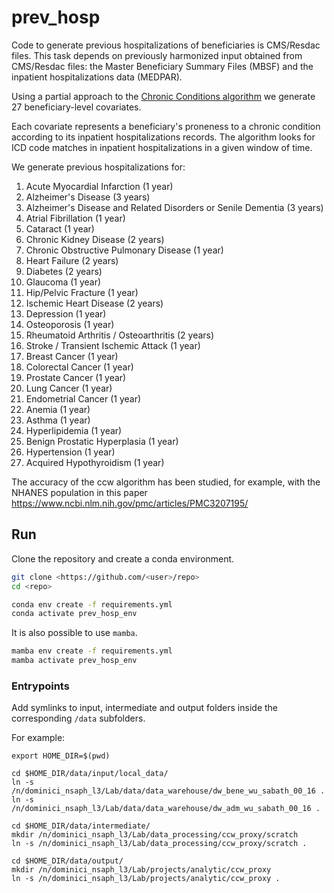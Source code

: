 # prev_hosp

Code to generate previous hospitalizations of beneficiaries is CMS/Resdac files. This task depends on previously harmonized input obtained from CMS/Resdac files: the Master Beneficiary Summary Files (MBSF) and the inpatient hospitalizations data (MEDPAR).

Using a partial approach to the [Chronic Conditions algorithm](https://www2.ccwdata.org/documents/10280/19139421/ccw-chronic-condition-algorithms.pdf) we generate 27 beneficiary-level covariates.

Each covariate represents a beneficiary's proneness to a chronic condition according to its inpatient hospitalizations records. The algorithm looks for ICD code matches in inpatient hospitalizations in a given window of time. 

We generate previous hospitalizations for:
1. Acute Myocardial Infarction (1 year)
2. Alzheimer's Disease  (3 years)
3. Alzheimer's Disease and Related Disorders or Senile Dementia (3 years)
4. Atrial Fibrillation (1 year)
5. Cataract (1 year)
6. Chronic Kidney Disease (2 years)
7. Chronic Obstructive Pulmonary Disease (1 year)
8. Heart Failure (2 years)
9. Diabetes (2 years)
10. Glaucoma (1 year)
11. Hip/Pelvic Fracture (1 year)
12. Ischemic Heart Disease (2 years)
13. Depression (1 year)
14. Osteoporosis (1 year)
15. Rheumatoid Arthritis / Osteoarthritis (2 years)
16. Stroke / Transient Ischemic Attack (1 year)
17. Breast Cancer (1 year)
18. Colorectal Cancer (1 year)
19. Prostate Cancer (1 year)
20. Lung Cancer (1 year)
21. Endometrial Cancer (1 year)
22. Anemia (1 year)
23. Asthma (1 year)
24. Hyperlipidemia (1 year)
25. Benign Prostatic Hyperplasia (1 year)
26. Hypertension (1 year)
27. Acquired Hypothyroidism (1 year)

The accuracy of the ccw algorithm has been studied, for example, with the NHANES population in this paper https://www.ncbi.nlm.nih.gov/pmc/articles/PMC3207195/

## Run

Clone the repository and create a conda environment.

```bash
git clone <https://github.com/<user>/repo>
cd <repo>

conda env create -f requirements.yml
conda activate prev_hosp_env
```

It is also possible to use `mamba`.

```bash
mamba env create -f requirements.yml
mamba activate prev_hosp_env
```

### Entrypoints

Add symlinks to input, intermediate and output folders inside the corresponding `/data` subfolders.

For example:

```
export HOME_DIR=$(pwd)

cd $HOME_DIR/data/input/local_data/
ln -s /n/dominici_nsaph_l3/Lab/data/data_warehouse/dw_bene_wu_sabath_00_16 .
ln -s /n/dominici_nsaph_l3/Lab/data/data_warehouse/dw_adm_wu_sabath_00_16 .

cd $HOME_DIR/data/intermediate/
mkdir /n/dominici_nsaph_l3/Lab/data_processing/ccw_proxy/scratch
ln -s /n/dominici_nsaph_l3/Lab/data_processing/ccw_proxy/scratch .

cd $HOME_DIR/data/output/
mkdir /n/dominici_nsaph_l3/Lab/projects/analytic/ccw_proxy
ln -s /n/dominici_nsaph_l3/Lab/projects/analytic/ccw_proxy .
```
